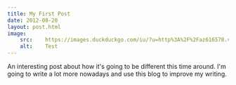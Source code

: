 ```yaml
---
title: My First Post
date: 2012-08-20
layout: post.html
image:
    src:    https://images.duckduckgo.com/iu/?u=http%3A%2F%2Faz616578.vo.msecnd.net%2Ffiles%2F2016%2F08%2F09%2F6360630123516822951123741797_Angel%2BFood-%2BHigh%2BRes-6766.jpg&f=1
    alt:    Test
---
```


An interesting post about how it's going to be different this time around. I'm going to write a lot more nowadays and use this blog to improve my writing.
